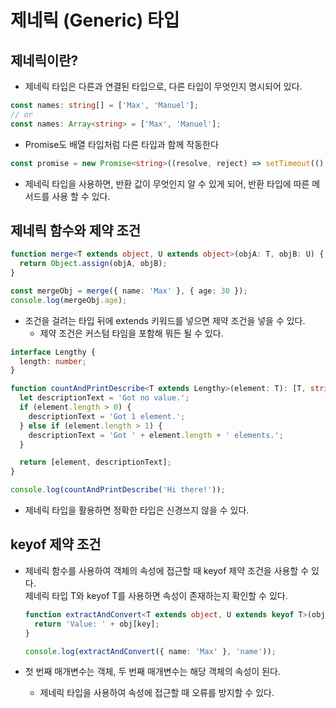 # 제네릭 (Generic) 타입

## 제네릭이란?

- 제네릭 타입은 다른과 연결된 타입으로, 다른 타입이 무엇인지 명시되어 있다.

```ts
const names: string[] = ['Max', 'Manuel'];
// or
const names: Array<string> = ['Max', 'Manuel'];
```

- Promise도 배열 타입처럼 다른 타입과 함께 작동한다

```ts
const promise = new Promise<string>((resolve, reject) => setTimeout(() => resolve('This is done!'), 2000));
```

- 제네릭 타입을 사용하면, 반환 값이 무엇인지 알 수 있게 되어, 반환 타입에 따른 메서드를 사용 할 수 있다.

## 제네릭 함수와 제약 조건

```ts
function merge<T extends object, U extends object>(objA: T, objB: U) {
  return Object.assign(objA, objB);
}

const mergeObj = merge({ name: 'Max' }, { age: 30 });
console.log(mergeObj.age);
```

- 조건을 걸려는 타입 뒤에 extends 키워드를 넣으면 제약 조건을 넣을 수 있다.
  - 제약 조건은 커스텀 타임을 포함해 뭐든 될 수 있다.

```ts
interface Lengthy {
  length: number;
}

function countAndPrintDescribe<T extends Lengthy>(element: T): [T, string] {
  let descriptionText = 'Got no value.';
  if (element.length > 0) {
    descriptionText = 'Got 1 element.';
  } else if (element.length > 1) {
    descriptionText = 'Got ' + element.length + ' elements.';
  }

  return [element, descriptionText];
}

console.log(countAndPrintDescribe('Hi there!'));
```

- 제네릭 타입을 활용하면 정확한 타입은 신경쓰지 않을 수 있다.

## keyof 제약 조건

- 제네릭 함수를 사용하여 객체의 속성에 접근할 때 keyof 제약 조건을 사용할 수 있다.  
  제네릭 타입 T와 keyof T를 사용하면 속성이 존재하는지 확인할 수 있다.

  ```ts
  function extractAndConvert<T extends object, U extends keyof T>(obj: T, key: U) {
    return 'Value: ' + obj[key];
  }

  console.log(extractAndConvert({ name: 'Max' }, 'name'));
  ```

- 첫 번째 매개변수는 객체, 두 번째 매개변수는 해당 객체의 속성이 된다.
  - 제네릭 타입을 사용하여 속성에 접근할 때 오류를 방지할 수 있다.
